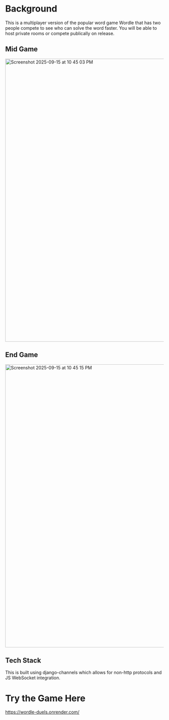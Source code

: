 # Background
This is a multiplayer version of the popular word game Wordle that has two people compete to see who can solve the word faster.
You will be able to host private rooms or compete publically on release.

## Mid Game
<img width="1440" height="900" alt="Screenshot 2025-09-15 at 10 45 03 PM" src="https://github.com/user-attachments/assets/f790325f-a6d9-4752-84e5-c27f0eb042d5" />

## End Game
<img width="1440" height="900" alt="Screenshot 2025-09-15 at 10 45 15 PM" src="https://github.com/user-attachments/assets/c7d14ab7-4e57-4724-800d-6501b9e8cdd6" />

## Tech Stack
This is built using django-channels which allows for non-http protocols and JS WebSocket integration. 

# Try the Game Here
https://wordle-duels.onrender.com/
